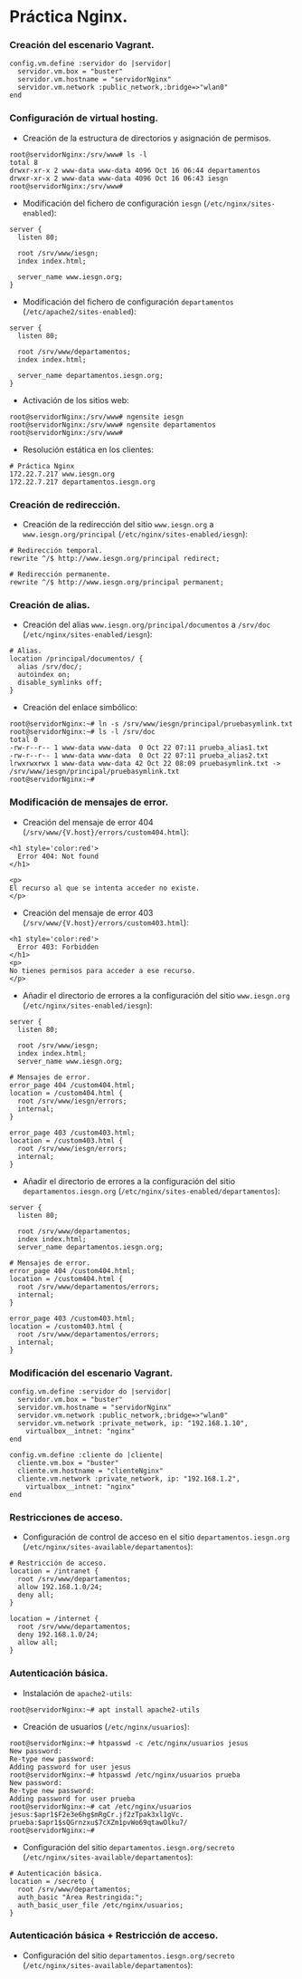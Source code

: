 # Práctica Nginx.
### Creación del escenario Vagrant.
~~~
config.vm.define :servidor do |servidor|  
  servidor.vm.box = "buster"
  servidor.vm.hostname = "servidorNginx"
  servidor.vm.network :public_network,:bridge=>"wlan0"
end
~~~

### Configuración de virtual hosting.
- Creación de la estructura de directorios y asignación de permisos.
~~~
root@servidorNginx:/srv/www# ls -l
total 8
drwxr-xr-x 2 www-data www-data 4096 Oct 16 06:44 departamentos
drwxr-xr-x 2 www-data www-data 4096 Oct 16 06:43 iesgn
root@servidorNginx:/srv/www# 
~~~

- Modificación del fichero de configuración `iesgn` (`/etc/nginx/sites-enabled`):
~~~
server {
  listen 80;

  root /srv/www/iesgn;
  index index.html;

  server_name www.iesgn.org;
}
~~~

- Modificación del fichero de configuración `departamentos` (`/etc/apache2/sites-enabled`):
~~~
server {
  listen 80;

  root /srv/www/departamentos;
  index index.html;

  server_name departamentos.iesgn.org;
}
~~~

- Activación de los sitios web:
~~~
root@servidorNginx:/srv/www# ngensite iesgn
root@servidorNginx:/srv/www# ngensite departamentos
root@servidorNginx:/srv/www#
~~~

- Resolución estática en los clientes:
~~~
# Práctica Nginx
172.22.7.217 www.iesgn.org
172.22.7.217 departamentos.iesgn.org
~~~

### Creación de redirección.
- Creación de la redirección del sitio `www.iesgn.org` a `www.iesgn.org/principal` (`/etc/nginx/sites-enabled/iesgn`):
~~~
# Redirección temporal.
rewrite ^/$ http://www.iesgn.org/principal redirect;

# Redirección permanente.
rewrite ^/$ http://www.iesgn.org/principal permanent;
~~~

### Creación de alias.
- Creación del alias `www.iesgn.org/principal/documentos` a `/srv/doc` (`/etc/nginx/sites-enabled/iesgn`):
~~~
# Alias.
location /principal/documentos/ {
  alias /srv/doc/;
  autoindex on;
  disable_symlinks off;
}
~~~

- Creación del enlace simbólico:
~~~
root@servidorNginx:~# ln -s /srv/www/iesgn/principal/pruebasymlink.txt
root@servidorNginx:~# ls -l /srv/doc
total 0
-rw-r--r-- 1 www-data www-data  0 Oct 22 07:11 prueba_alias1.txt
-rw-r--r-- 1 www-data www-data  0 Oct 22 07:11 prueba_alias2.txt
lrwxrwxrwx 1 www-data www-data 42 Oct 22 08:09 pruebasymlink.txt -> /srv/www/iesgn/principal/pruebasymlink.txt
root@servidorNginx:~# 
~~~

### Modificación de mensajes de error.
- Creación del mensaje de error 404 (`/srv/www/{V.host}/errors/custom404.html`):
~~~
<h1 style='color:red'>
  Error 404: Not found
</h1>

<p>
El recurso al que se intenta acceder no existe.
</p>
~~~

- Creación del mensaje de error 403 (`/srv/www/{V.host}/errors/custom403.html`):
~~~
<h1 style='color:red'>
  Error 403: Forbidden
</h1>
<p>
No tienes permisos para acceder a ese recurso.
</p>
~~~

- Añadir el directorio de errores a la configuración del sitio `www.iesgn.org` (`/etc/nginx/sites-enabled/iesgn`):
~~~
server {
  listen 80;

  root /srv/www/iesgn;
  index index.html;
  server_name www.iesgn.org;

# Mensajes de error.
error_page 404 /custom404.html;
location = /custom404.html {
  root /srv/www/iesgn/errors;
  internal;
}

error_page 403 /custom403.html;
location = /custom403.html {
  root /srv/www/iesgn/errors;
  internal;
}
~~~

- Añadir el directorio de errores a la configuración del sitio `departamentos.iesgn.org` (`/etc/nginx/sites-enabled/departamentos`):
~~~
server {
  listen 80;

  root /srv/www/departamentos;
  index index.html;
  server_name departamentos.iesgn.org;

# Mensajes de error.
error_page 404 /custom404.html;
location = /custom404.html {
  root /srv/www/departamentos/errors;
  internal;
}

error_page 403 /custom403.html;
location = /custom403.html {
  root /srv/www/departamentos/errors;
  internal;
}
~~~

### Modificación del escenario Vagrant.
~~~
config.vm.define :servidor do |servidor|  
  servidor.vm.box = "buster"
  servidor.vm.hostname = "servidorNginx"
  servidor.vm.network :public_network,:bridge=>"wlan0"
  servidor.vm.network :private_network, ip: "192.168.1.10",
    virtualbox__intnet: "nginx"
end

config.vm.define :cliente do |cliente|
  cliente.vm.box = "buster"
  cliente.vm.hostname = "clienteNginx"
  cliente.vm.network :private_network, ip: "192.168.1.2",
    virtualbox__intnet: "nginx"
end
~~~

### Restricciones de acceso.
- Configuración de control de acceso en el sitio `departamentos.iesgn.org` (`/etc/nginx/sites-available/departamentos`):
~~~
# Restricción de acceso.
location = /intranet {
  root /srv/www/departamentos;
  allow 192.168.1.0/24;
  deny all;
}

location = /internet {
  root /srv/www/departamentos;
  deny 192.168.1.0/24;
  allow all;
}
~~~

### Autenticación básica.
- Instalación de `apache2-utils`:
~~~
root@servidorNginx:~# apt install apache2-utils
~~~

- Creación de usuarios (`/etc/nginx/usuarios`):
~~~
root@servidorNginx:~# htpasswd -c /etc/nginx/usuarios jesus
New password: 
Re-type new password: 
Adding password for user jesus
root@servidorNginx:~# htpasswd /etc/nginx/usuarios prueba
New password: 
Re-type new password: 
Adding password for user prueba
root@servidorNginx:~# cat /etc/nginx/usuarios
jesus:$apr1$F2e3e6hg$mRgCr.jf2zTpak3xl1gVc.
prueba:$apr1$sQGrnzxu$7cXZm1pvWo69qtawOlku7/
root@servidorNginx:~#
~~~

- Configuración del sitio `departamentos.iesgn.org/secreto` (`/etc/nginx/sites-available/departamentos`):
~~~
# Autenticación básica.
location = /secreto {
  root /srv/www/departamentos;
  auth_basic "Área Restringida:";
  auth_basic_user_file /etc/nginx/usuarios;
}
~~~

### Autenticación básica + Restricción de acceso.
- Configuración del sitio `departamentos.iesgn.org/secreto` (`/etc/nginx/sites-available/departamentos`):
~~~

~~~